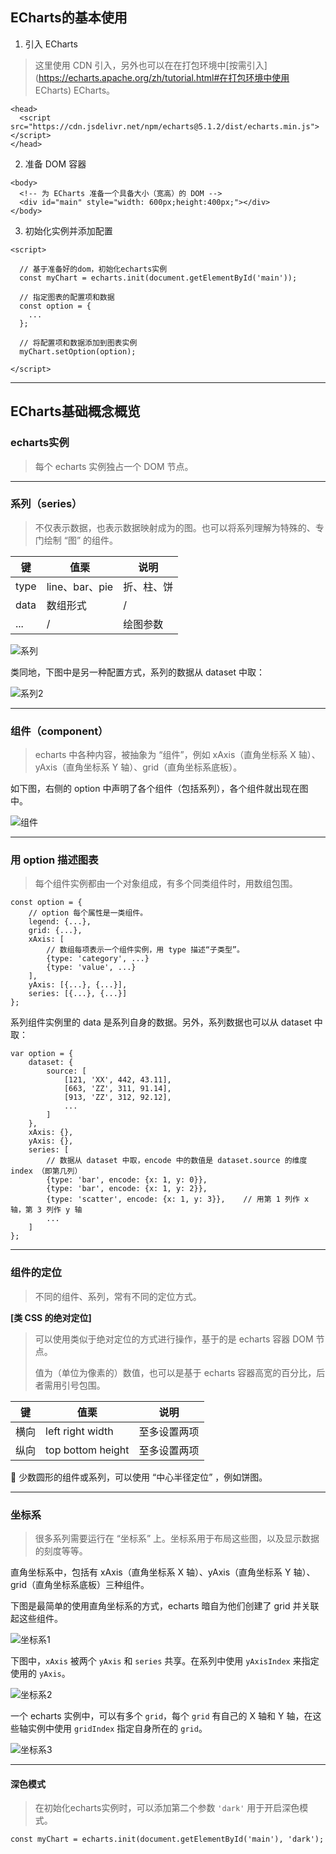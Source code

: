 ## ECharts的基本使用

1. 引入 ECharts

> 这里使用 CDN 引入，另外也可以在在打包环境中[按需引入](https://echarts.apache.org/zh/tutorial.html#在打包环境中使用 ECharts) ECharts。

```react
<head>
  <script src="https://cdn.jsdelivr.net/npm/echarts@5.1.2/dist/echarts.min.js"></script>
</head>
```

2. 准备 DOM 容器

```react
<body>
  <!-- 为 ECharts 准备一个具备大小（宽高）的 DOM -->
  <div id="main" style="width: 600px;height:400px;"></div>
</body>
```

3. 初始化实例并添加配置

```react
<script>

  // 基于准备好的dom，初始化echarts实例
  const myChart = echarts.init(document.getElementById('main'));

  // 指定图表的配置项和数据
  const option = {
    ...
  };

  // 将配置项和数据添加到图表实例
  myChart.setOption(option);

</script>
```

------

## ECharts基础概念概览

### echarts实例

> 每个 echarts 实例独占一个 DOM 节点。

------

### 系列（series）

> 不仅表示数据，也表示数据映射成为的图。也可以将系列理解为特殊的、专门绘制 “图” 的组件。

| 键   | 值栗           | 说明       |
| ---- | -------------- | ---------- |
| type | line、bar、pie | 折、柱、饼 |
| data | 数组形式       | /          |
| ...  | /              | 绘图参数   |

![系列](./img/系列.jpg)

类同地，下图中是另一种配置方式，系列的数据从 dataset 中取：

![系列2](./img/系列2.jpg)

------

### 组件（component）

> echarts 中各种内容，被抽象为 “组件”，例如 xAxis（直角坐标系 X 轴）、yAxis（直角坐标系 Y 轴）、grid（直角坐标系底板）。

如下图，右侧的 option 中声明了各个组件（包括系列），各个组件就出现在图中。

![组件](./img/组件.jpg) 

------

### 用 option 描述图表

> 每个组件实例都由一个对象组成，有多个同类组件时，用数组包围。

```react
const option = {
    // option 每个属性是一类组件。
    legend: {...},
    grid: {...},
    xAxis: [
        // 数组每项表示一个组件实例，用 type 描述“子类型”。
        {type: 'category', ...}
        {type: 'value', ...}
    ],
    yAxis: [{...}, {...}],
    series: [{...}, {...}]
};
```

系列组件实例里的 data 是系列自身的数据。另外，系列数据也可以从 dataset 中取：

```react
var option = {
    dataset: {
        source: [
            [121, 'XX', 442, 43.11],
            [663, 'ZZ', 311, 91.14],
            [913, 'ZZ', 312, 92.12],
            ...
        ]
    },
    xAxis: {},
    yAxis: {},
    series: [
        // 数据从 dataset 中取，encode 中的数值是 dataset.source 的维度 index （即第几列）
        {type: 'bar', encode: {x: 1, y: 0}},
        {type: 'bar', encode: {x: 1, y: 2}},
        {type: 'scatter', encode: {x: 1, y: 3}},    // 用第 1 列作 x 轴，第 3 列作 y 轴
        ...
    ]
};
```

------

### 组件的定位

> 不同的组件、系列，常有不同的定位方式。

**[类 CSS 的绝对定位]**

> 可以使用类似于绝对定位的方式进行操作，基于的是 echarts 容器 DOM 节点。
>
> 值为（单位为像素的）数值，也可以是基于 echarts 容器高宽的百分比，后者需用引号包围。

| 键   | 值栗              | 说明         |
| ---- | ----------------- | ------------ |
| 横向 | left right width  | 至多设置两项 |
| 纵向 | top bottom height | 至多设置两项 |

:palm_tree: 少数圆形的组件或系列，可以使用 “中心半径定位” ，例如饼图。

------

### 坐标系

> 很多系列需要运行在 “坐标系” 上。坐标系用于布局这些图，以及显示数据的刻度等等。

直角坐标系中，包括有 xAxis（直角坐标系 X 轴）、yAxis（直角坐标系 Y 轴）、grid（直角坐标系底板）三种组件。

下图是最简单的使用直角坐标系的方式，echarts 暗自为他们创建了 grid 并关联起这些组件。

![坐标系1](./img/坐标系1.jpg)  

下图中，`xAxis` 被两个 `yAxis` 和 `series` 共享。在系列中使用 `yAxisIndex` 来指定使用的 `yAxis`。

![坐标系2](./img/坐标系2.jpg) 

一个 echarts 实例中，可以有多个 `grid`，每个 `grid` 有自己的 X 轴和 Y 轴，在这些轴实例中使用 `gridIndex` 指定自身所在的 `grid`。

![坐标系3](./img/坐标系3.jpg) 

------

#### 深色模式

> 在初始化echarts实例时，可以添加第二个参数 `'dark'` 用于开启深色模式。

```react
const myChart = echarts.init(document.getElementById('main'), 'dark');
```
